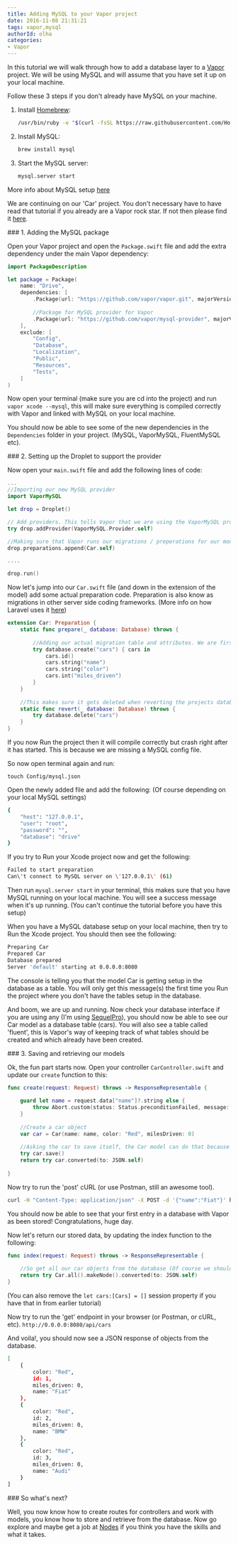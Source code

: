 ```yaml
---
title: Adding MySQL to your Vapor project
date: 2016-11-08 21:31:21
tags: vapor,mysql
authorId: olha
categories:
- Vapor
---
```


In this tutorial we will walk through how to add a database layer to a [Vapor](vapor.codes) project. We will be using MySQL and will assume that you have set it up on your local machine. 

Follow these 3 steps if you don't already have MySQL on your machine.

1. Install [Homebrew](http://brew.sh/):

	```bash
	/usr/bin/ruby -e "$(curl -fsSL https://raw.githubusercontent.com/Homebrew/install/master/install)"
	```

2. Install MySQL: 

	```bash
	brew install mysql
	```

3. Start the MySQL server:

	```bash
	mysql.server start
	```

More info about MySQL setup [here](https://dev.mysql.com/doc/refman/5.6/en/osx-installation-pkg.html)

We are continuing on our 'Car' project. You don't necessary have to have read that tutorial if you already are a Vapor rock star. If not then please find it [here](https://engineering.nodesagency.com/articles/Vapor/6-simple-steps-to-setup-vapor/).

### 1. Adding the MySQL package

Open your Vapor project and open the `Package.swift` file and add the extra dependency under the main Vapor dependency:

```swift
import PackageDescription

let package = Package(
    name: "Drive",
    dependencies: [
        .Package(url: "https://github.com/vapor/vapor.git", majorVersion: 1, minor: 1),
        
        //Package for MySQL provider for Vapor
        .Package(url: "https://github.com/vapor/mysql-provider", majorVersion: 1, minor: 0)
    ],
    exclude: [
        "Config",
        "Database",
        "Localization",
        "Public",
        "Resources",
        "Tests",
    ]
)
```
Now open your terminal (make sure you are cd into the project) and run `vapor xcode --mysql`, this will make sure everything is compiled correctly with Vapor and linked with MySQL on your local machine. 

You should now be able to see some of the new dependencies in the `Dependencies` folder in your project. (MySQL, VaporMySQL, FluentMySQL etc).

### 2. Setting up the Droplet to support the provider

Now open your `main.swift` file and add the following lines of code:

```swift
...
//Importing our new MySQL provider
import VaporMySQL

let drop = Droplet()

// Add providers. This tells Vapor that we are using the VaporMySQL provider, this will bind the data to the database and the models automatically down the line
try drop.addProvider(VaporMySQL.Provider.self)

//Making sure that Vapor runs our migrations / preperations for our model(s) 
drop.preparations.append(Car.self)

....

drop.run()
```
Now let's jump into our `Car.swift` file (and down in the extension of the model) add some actual preparation code. Preparation is also know as migrations in other server side coding frameworks. (More info on how Laravel uses it [here](https://laravel.com/docs/5.3/migrations)) 

```swift
extension Car: Preparation {
    static func prepare(_ database: Database) throws {
        
        //Adding our actual migration table and attributes. We are first defining the name of the database table and afterwards what attributes the table should have.
        try database.create("cars") { cars in
            cars.id()
            cars.string("name")
            cars.string("color")
            cars.int("miles_driven")
        }
    }
    
    //This makes sure it gets deleted when reverting the projects database
    static func revert(_ database: Database) throws {
        try database.delete("cars")
    }
}
```

If you now Run the project then it will compile correctly but crash right after it has started. This is because we are missing a MySQL config file. 

So now open terminal again and run:

`touch Config/mysql.json`

Open the newly added file and add the following: (Of course depending on your local MySQL settings)

```bash
{
    "host": "127.0.0.1",
    "user": "root",
    "password": "",
    "database": "drive"
}
```

If you try to Run your Xcode project now and get the following:

```bash
Failed to start preparation
Can\'t connect to MySQL server on \'127.0.0.1\' (61)
```

Then run `mysql.server start` in your terminal, this makes sure that you have MySQL running on your local machine. You will see a success message when it's up running. (You can't continue the tutorial before you have this setup)

When you have a MySQL database setup on your local machine, then try to Run the Xcode project. You should then see the following:

```bash
Preparing Car
Prepared Car
Database prepared
Server 'default' starting at 0.0.0.0:8080
```

The console is telling you that the model Car is getting setup in the database as a table. You will only get this message(s) the first time you Run the project where you don't have the tables setup in the database. 

And boom, we are up and running. Now check your database interface if you are using any (I'm using [SequelPro](https://www.sequelpro.com/)), you should now be able to see our Car model as a database table (cars). You will also see a table called 'fluent', this is Vapor's way of keeping track of what tables should be created and which already have been created.

### 3. Saving and retrieving our models

Ok, the fun part starts now. Open your controller `CarController.swift` and update our `create` function to this:

```swift
func create(request: Request) throws -> ResponseRepresentable {
        
	guard let name = request.data["name"]?.string else {
		throw Abort.custom(status: Status.preconditionFailed, message: "Missing name")
	}
        
	//Create a car object
	var car = Car(name: name, color: "Red", milesDriven: 0)
	
	//Asking the car to save itself, the Car model can do that because it's subclassed from Vapors Model 
	try car.save()
	return try car.converted(to: JSON.self)
	
}
```

Now try to run the 'post' cURL (or use Postman, still an awesome tool).

```bash
curl -H "Content-Type: application/json" -X POST -d '{"name":"Fiat"}' http://0.0.0.0:8080/api/cars
```

You should now be able to see that your first entry in a database with Vapor as been stored! Congratulations, huge day. 

Now let's return our stored data, by updating the index function to the following:

```swift
func index(request: Request) throws -> ResponseRepresentable {
        
	//So get all our car objects from the database (Of course we should in the real world add some pagination, sorting, filtering etc), we are chaining our formatter method after our query method, this automatically converts the whole thing into JSON
	return try Car.all().makeNode().converted(to: JSON.self)
}
```

(You can also remove the `let cars:[Cars] = []` session property if you have that in from earlier tutorial)

Now try to run the 'get' endpoint in your browser (or Postman, or cURL, etc). `http://0.0.0.0:8080/api/cars`

And voila!, you should now see a JSON response of objects from the database.

```bash
[
	{
		color: "Red",
		id: 1,
		miles_driven: 0,
		name: "Fiat"
	},
	{
		color: "Red",
		id: 2,
		miles_driven: 0,
		name: "BMW"
	},
	{
		color: "Red",
		id: 3,
		miles_driven: 0,
		name: "Audi"
	}
]
```

### So what's next?

Well, you now know how to create routes for controllers and work with models, you know how to store and retrieve from the database. Now go explore and maybe get a job at [Nodes](https://www.nodesagency.com/careers/) if you think you have the skills and what it takes.